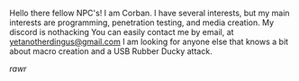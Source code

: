 Hello there fellow NPC's!
I am Corban.
I have several interests, but my main interests are programming, penetration testing, and media creation.
My discord is nothacking
You can easily contact me by email, at yetanotherdingus@gmail.com
I am looking for anyone else that knows a bit about macro creation and a USB Rubber Ducky attack.


_rawr_
